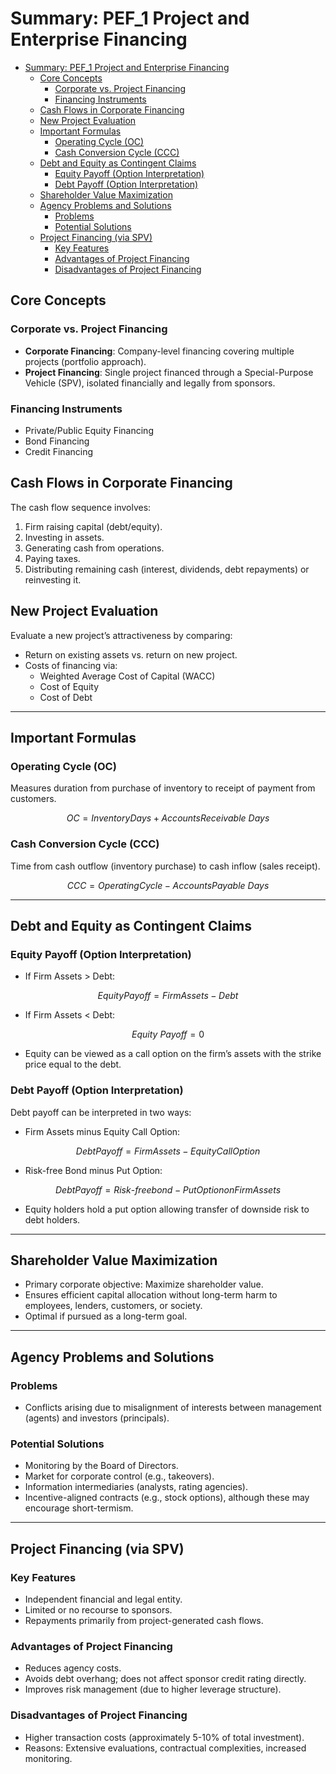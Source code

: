 # Summary: PEF_1 Project and Enterprise Financing
- [Summary: PEF\_1 Project and Enterprise Financing](#summary-pef_1-project-and-enterprise-financing)
  - [Core Concepts](#core-concepts)
    - [Corporate vs. Project Financing](#corporate-vs-project-financing)
    - [Financing Instruments](#financing-instruments)
  - [Cash Flows in Corporate Financing](#cash-flows-in-corporate-financing)
  - [New Project Evaluation](#new-project-evaluation)
  - [Important Formulas](#important-formulas)
    - [Operating Cycle (OC)](#operating-cycle-oc)
    - [Cash Conversion Cycle (CCC)](#cash-conversion-cycle-ccc)
  - [Debt and Equity as Contingent Claims](#debt-and-equity-as-contingent-claims)
    - [Equity Payoff (Option Interpretation)](#equity-payoff-option-interpretation)
    - [Debt Payoff (Option Interpretation)](#debt-payoff-option-interpretation)
  - [Shareholder Value Maximization](#shareholder-value-maximization)
  - [Agency Problems and Solutions](#agency-problems-and-solutions)
    - [Problems](#problems)
    - [Potential Solutions](#potential-solutions)
  - [Project Financing (via SPV)](#project-financing-via-spv)
    - [Key Features](#key-features)
    - [Advantages of Project Financing](#advantages-of-project-financing)
    - [Disadvantages of Project Financing](#disadvantages-of-project-financing)

## Core Concepts

### Corporate vs. Project Financing
- **Corporate Financing**: Company-level financing covering multiple projects (portfolio approach).
- **Project Financing**: Single project financed through a Special-Purpose Vehicle (SPV), isolated financially and legally from sponsors.

### Financing Instruments
- Private/Public Equity Financing
- Bond Financing
- Credit Financing

## Cash Flows in Corporate Financing

The cash flow sequence involves:
1. Firm raising capital (debt/equity).
2. Investing in assets.
3. Generating cash from operations.
4. Paying taxes.
5. Distributing remaining cash (interest, dividends, debt repayments) or reinvesting it.

## New Project Evaluation

Evaluate a new project’s attractiveness by comparing:
- Return on existing assets vs. return on new project.
- Costs of financing via:
  - Weighted Average Cost of Capital (WACC)
  - Cost of Equity
  - Cost of Debt

---

## Important Formulas

### Operating Cycle (OC)
Measures duration from purchase of inventory to receipt of payment from customers.

$$
OC = InventoryDays + AccountsReceivable~Days
$$

### Cash Conversion Cycle (CCC)
Time from cash outflow (inventory purchase) to cash inflow (sales receipt).

$$
CCC = OperatingCycle - AccountsPayable~Days
$$

---

## Debt and Equity as Contingent Claims

### Equity Payoff (Option Interpretation)
- If Firm Assets $>$ Debt:

$$
EquityPayoff = FirmAssets - Debt
$$

- If Firm Assets $<$ Debt:

$$
Equity~Payoff = 0
$$

- Equity can be viewed as a call option on the firm’s assets with the strike price equal to the debt.

### Debt Payoff (Option Interpretation)
Debt payoff can be interpreted in two ways:
- Firm Assets minus Equity Call Option:

$$
DebtPayoff = FirmAssets - EquityCallOption
$$

- Risk-free Bond minus Put Option:

$$
DebtPayoff = Risk\text{-}freebond - PutOptiononFirmAssets
$$

- Equity holders hold a put option allowing transfer of downside risk to debt holders.

---

## Shareholder Value Maximization
- Primary corporate objective: Maximize shareholder value.
- Ensures efficient capital allocation without long-term harm to employees, lenders, customers, or society.
- Optimal if pursued as a long-term goal.

---

## Agency Problems and Solutions

### Problems
- Conflicts arising due to misalignment of interests between management (agents) and investors (principals).

### Potential Solutions
- Monitoring by the Board of Directors.
- Market for corporate control (e.g., takeovers).
- Information intermediaries (analysts, rating agencies).
- Incentive-aligned contracts (e.g., stock options), although these may encourage short-termism.

---

## Project Financing (via SPV)

### Key Features
- Independent financial and legal entity.
- Limited or no recourse to sponsors.
- Repayments primarily from project-generated cash flows.

### Advantages of Project Financing
- Reduces agency costs.
- Avoids debt overhang; does not affect sponsor credit rating directly.
- Improves risk management (due to higher leverage structure).

### Disadvantages of Project Financing
- Higher transaction costs (approximately 5-10% of total investment).
- Reasons: Extensive evaluations, contractual complexities, increased monitoring.